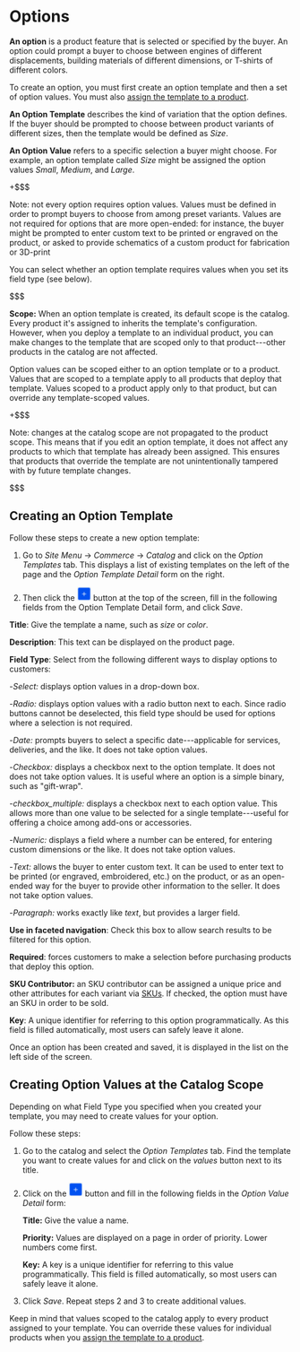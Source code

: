 # Options [](id=options)

**An option** is a product feature that <!--a buyer selects or specifies--> is
selected or specified by the buyer. An option could prompt a buyer to choose
between engines of different displacements, building materials of different
dimensions, or T-shirts of different colors.

To create an option, you must first create an option template and then a set of
option values. You must also 
[assign the template to a product](/web/liferay-emporio/documentation/-/knowledge_base/7-1/assigning-options-to-products).

**An Option Template** describes the kind of variation that the option defines.
If the buyer should be prompted to choose between product variants of different
sizes, then the template would be defined as *Size*.

**An Option Value** refers to a specific selection a buyer might choose. For
example, an option template called *Size* might be assigned the option values
*Small*, *Medium*, and *Large*.

+$$$

Note: not every option requires option values. Values must be defined in order
to prompt buyers to choose from among preset variants. Values are not required
for options that are more open-ended: for instance, the buyer might be prompted
to enter custom text to be printed or engraved on the product, or asked to
provide schematics of a custom product for fabrication or 3D-print

You can select whether an option template requires values when you set its field
type (see below).

$$$

**Scope:** When an option template is created, its default scope is the catalog.
Every product it's assigned to inherits the template's configuration. However,
when you deploy a template to an individual product, you can make changes to the
template that are scoped only to that product---other products in the catalog are
not affected.

Option values can be scoped either to an option template or to a product. Values
that are scoped to a template apply to all products that deploy that template.
Values scoped to a product apply only to that product, but can override any
template-scoped values.

+$$$

Note: changes at the catalog scope are not propagated to the product scope. This
means that if you edit an option template, it does not affect any products to
which that template has already been assigned. This ensures that products that
override the template are not unintentionally tampered with by future template
changes.

$$$

## Creating an Option Template [](id=creating-an-option-template)

Follow these steps to create a new option template:

1.  Go to *Site Menu* &rarr; *Commerce* &rarr; *Catalog* and click on the
    *Option Templates* tab. This displays a list of existing templates on the
    left of the page and the *Option Template Detail* form on the right.

2.  Then click the ![Add](../../images/icon-add.png) button at the top of the
    screen, fill in the following fields from the Option Template Detail form,
    and click *Save*.

**Title**: Give the template a name, such as *size* or *color*.

**Description**: This text can be displayed on the product page.

**Field Type**: Select from the following different ways to display
options to customers:

-*Select:* displays option values in a drop-down box.

-*Radio:* displays option values with a radio button next to each. Since radio
buttons cannot be deselected, this field type should be used for options where
a selection is not required.

-*Date:* prompts buyers to select a specific date---applicable for services,
deliveries, and the like. It does not take option values.

-*Checkbox:* displays a checkbox next to the option template. It does
not does not take option values. It is useful where an option is a simple
binary, such as "gift-wrap".

-*checkbox_multiple:* displays a checkbox next to each option value. This allows
more than one value to be selected for a single template---useful for offering
a choice among add-ons or accessories.

-*Numeric:* displays a field where a number can be entered, for
entering custom dimensions or the like. It does not take option values.

-*Text:* allows the buyer to enter custom text. It can be used to enter text to
be printed (or engraved, embroidered, etc.) on the product, or as an open-ended
way for the buyer to provide other information to the seller. It does not take
option values.

-*Paragraph:* works exactly like *text*, but provides a larger field.

**Use in faceted navigation**: Check this box to allow search results to be
filtered for this option.

**Required**: forces customers to make a selection before purchasing products
that deploy this option.

**SKU Contributor:** an SKU contributor can be assigned a unique price and other
attributes for each variant via
[SKUs](/web/liferay-emporio/documentation/-/knowledge_base/7-1/SKUs). If
checked, the option must have an SKU in order to be sold.

**Key**: A unique identifier for referring to this option programmatically. As
this field is filled automatically, most users can safely leave it alone.

Once an option has been created and saved, it is displayed in the list on the
left side of the screen.

## Creating Option Values at the Catalog Scope [](id=creating-option-values-at-the-catalog-scope)

Depending on what Field Type you specified when you created your template, you
may need to create values for your option. 

Follow these steps:

1.  Go to the catalog and select the *Option Templates* tab. Find the template
    you want to create values for and click on the *values* button next to its
    title.

2.  Click on the ![Add](../../images/icon-add.png) button and fill in the
    following fields in the *Option Value Detail* form:

    **Title:** Give the value a name.

    **Priority:** Values are displayed on a page in order of priority. Lower
    numbers come first.

    **Key:** A key is a unique identifier for referring to this value
    programmatically. This field is filled automatically, so most users can
    safely leave it alone.

3.  Click *Save*. Repeat steps 2 and 3 to create additional values.

Keep in mind that values scoped to the catalog apply to every product assigned
to your template. You can override these values for individual products when
you [assign the template to
a product](/web/liferay-emporio/documentation/-/knowledge_base/7-1/assigning-options-to-products).
